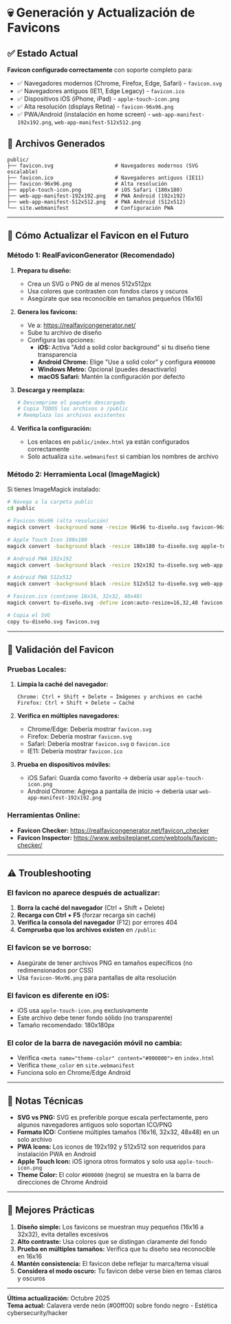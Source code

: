 # 💀 Generación y Actualización de Favicons

## ✅ Estado Actual

**Favicon configurado correctamente** con soporte completo para:
- ✅ Navegadores modernos (Chrome, Firefox, Edge, Safari) - `favicon.svg`
- ✅ Navegadores antiguos (IE11, Edge Legacy) - `favicon.ico`
- ✅ Dispositivos iOS (iPhone, iPad) - `apple-touch-icon.png`
- ✅ Alta resolución (displays Retina) - `favicon-96x96.png`
- ✅ PWA/Android (instalación en home screen) - `web-app-manifest-192x192.png`, `web-app-manifest-512x512.png`

## 📁 Archivos Generados

```
public/
├── favicon.svg                    # Navegadores modernos (SVG escalable)
├── favicon.ico                    # Navegadores antiguos (IE11)
├── favicon-96x96.png              # Alta resolución
├── apple-touch-icon.png           # iOS Safari (180x180)
├── web-app-manifest-192x192.png   # PWA Android (192x192)
├── web-app-manifest-512x512.png   # PWA Android (512x512)
└── site.webmanifest               # Configuración PWA
```

---

## 🔄 Cómo Actualizar el Favicon en el Futuro

### Método 1: RealFaviconGenerator (Recomendado)

1. **Prepara tu diseño:**
   - Crea un SVG o PNG de al menos 512x512px
   - Usa colores que contrasten con fondos claros y oscuros
   - Asegúrate que sea reconocible en tamaños pequeños (16x16)

2. **Genera los favicons:**
   - Ve a: https://realfavicongenerator.net/
   - Sube tu archivo de diseño
   - Configura las opciones:
     - **iOS:** Activa "Add a solid color background" si tu diseño tiene transparencia
     - **Android Chrome:** Elige "Use a solid color" y configura `#000000`
     - **Windows Metro:** Opcional (puedes desactivarlo)
     - **macOS Safari:** Mantén la configuración por defecto

3. **Descarga y reemplaza:**
   ```bash
   # Descomprime el paquete descargado
   # Copia TODOS los archivos a /public
   # Reemplaza los archivos existentes
   ```

4. **Verifica la configuración:**
   - Los enlaces en `public/index.html` ya están configurados correctamente
   - Solo actualiza `site.webmanifest` si cambian los nombres de archivo

### Método 2: Herramienta Local (ImageMagick)

Si tienes ImageMagick instalado:

```bash
# Navega a la carpeta public
cd public

# Favicon 96x96 (alta resolución)
magick convert -background none -resize 96x96 tu-diseño.svg favicon-96x96.png

# Apple Touch Icon 180x180
magick convert -background black -resize 180x180 tu-diseño.svg apple-touch-icon.png

# Android PWA 192x192
magick convert -background black -resize 192x192 tu-diseño.svg web-app-manifest-192x192.png

# Android PWA 512x512
magick convert -background black -resize 512x512 tu-diseño.svg web-app-manifest-512x512.png

# Favicon.ico (contiene 16x16, 32x32, 48x48)
magick convert tu-diseño.svg -define icon:auto-resize=16,32,48 favicon.ico

# Copia el SVG
copy tu-diseño.svg favicon.svg
```

---

## 🧪 Validación del Favicon

### Pruebas Locales:

1. **Limpia la caché del navegador:**
   ```
   Chrome: Ctrl + Shift + Delete → Imágenes y archivos en caché
   Firefox: Ctrl + Shift + Delete → Caché
   ```

2. **Verifica en múltiples navegadores:**
   - Chrome/Edge: Debería mostrar `favicon.svg`
   - Firefox: Debería mostrar `favicon.svg`
   - Safari: Debería mostrar `favicon.svg` o `favicon.ico`
   - IE11: Debería mostrar `favicon.ico`

3. **Prueba en dispositivos móviles:**
   - iOS Safari: Guarda como favorito → debería usar `apple-touch-icon.png`
   - Android Chrome: Agrega a pantalla de inicio → debería usar `web-app-manifest-192x192.png`

### Herramientas Online:

- **Favicon Checker:** https://realfavicongenerator.net/favicon_checker
- **Favicon Inspector:** https://www.websiteplanet.com/webtools/favicon-checker/

---

## ⚠️ Troubleshooting

### El favicon no aparece después de actualizar:

1. **Borra la caché del navegador** (Ctrl + Shift + Delete)
2. **Recarga con Ctrl + F5** (forzar recarga sin caché)
3. **Verifica la consola del navegador** (F12) por errores 404
4. **Comprueba que los archivos existen** en `/public`

### El favicon se ve borroso:

- Asegúrate de tener archivos PNG en tamaños específicos (no redimensionados por CSS)
- Usa `favicon-96x96.png` para pantallas de alta resolución

### El favicon es diferente en iOS:

- iOS usa `apple-touch-icon.png` exclusivamente
- Este archivo debe tener fondo sólido (no transparente)
- Tamaño recomendado: 180x180px

### El color de la barra de navegación móvil no cambia:

- Verifica `<meta name="theme-color" content="#000000">` en `index.html`
- Verifica `theme_color` en `site.webmanifest`
- Funciona solo en Chrome/Edge Android

---

## 📝 Notas Técnicas

- **SVG vs PNG:** SVG es preferible porque escala perfectamente, pero algunos navegadores antiguos solo soportan ICO/PNG
- **Formato ICO:** Contiene múltiples tamaños (16x16, 32x32, 48x48) en un solo archivo
- **PWA Icons:** Los iconos de 192x192 y 512x512 son requeridos para instalación PWA en Android
- **Apple Touch Icon:** iOS ignora otros formatos y solo usa `apple-touch-icon.png`
- **Theme Color:** El color `#000000` (negro) se muestra en la barra de direcciones de Chrome Android

---

## 🎨 Mejores Prácticas

1. **Diseño simple:** Los favicons se muestran muy pequeños (16x16 a 32x32), evita detalles excesivos
2. **Alto contraste:** Usa colores que se distingan claramente del fondo
3. **Prueba en múltiples tamaños:** Verifica que tu diseño sea reconocible en 16x16
4. **Mantén consistencia:** El favicon debe reflejar tu marca/tema visual
5. **Considera el modo oscuro:** Tu favicon debe verse bien en temas claros y oscuros

---

**Última actualización:** Octubre 2025  
**Tema actual:** Calavera verde neón (#00ff00) sobre fondo negro - Estética cybersecurity/hacker
